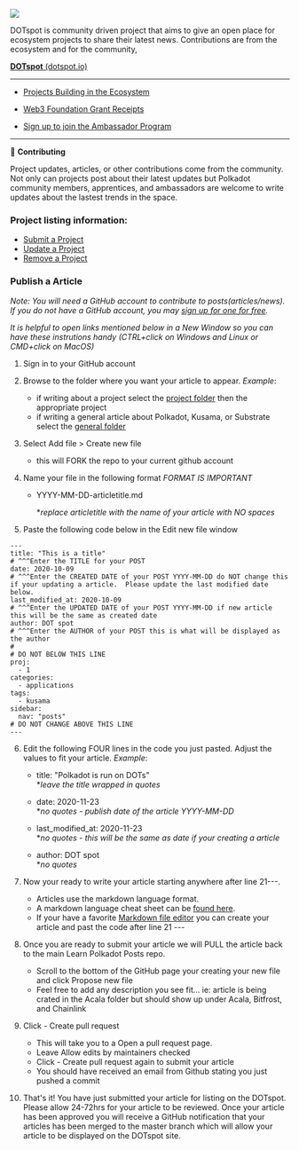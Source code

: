 ![](https://www.dotspot.io/assets/images/dotspot_learnlogo3.png)

DOTspot is community driven project that aims to give an open place for ecosystem projects to share their latest news. Contributions are from the ecosystem and for the community,

**<a href="https://www.dotspot.io" target="_blank">DOTspot** (dotspot.io)</a>

---

- <a href="https://www.dotspot.io/projects/" target="_blank">Projects Building in the Ecosystem</a>

- <a href="https://www.dotspot.io/web3grants/" target="_blank">Web3 Foundation Grant Receipts</a>

- <a href="https://share.hsforms.com/1LtBuOi1bSs-p8XGXC_hoyw4752a" target="_blank">Sign up to join the Ambassador Program</a>

---

👷 **Contributing**

Project updates, articles, or other contributions come from the community. Not only can projects post about their latest updates but Polkadot community members, apprentices, and ambassadors are welcome to write updates about the lastest trends in the space. 

### Project listing information:

- <a href="https://www.dotspot.io/listing/submit/" target="_blank">Submit a Project</a>
- <a href="https://www.dotspot.io/listing/update/" target="_blank">Update a Project</a>
- <a href="https://www.dotspot.io/listing/remove/" target="_blank">Remove a Project</a>

### Publish a Article 

_Note: You will need a GitHub account to contribute to posts(articles/news). If you do not have a GitHub account, you may <a href="https://github.com/join" target="_blank">sign up for one for free</a>._

_It is helpful to open links mentioned below in a New Window so you can have these instrutions handy (CTRL+click on Windows and Linux or CMD+click on MacOS)_

1. Sign in to your GitHub account

2. Browse to the folder where you want your article to appear.  *Example*:

   - if writing about a project select the <a href="https://github.com/LearnPolkadot/DOTspot_posts/blob/master/projects" target="_blank">project folder</a> then the appropriate project
   - if writing a general article about Polkadot, Kusama, or Substrate select the <a href="https://github.com/LearnPolkadot/DOTspot_posts/blob/master/general" target="_blank">general folder</a>

3. Select Add file > Create new file

   - this will FORK the repo to your current github account

4. Name your file in the following format *FORMAT IS IMPORTANT*

   - YYYY-MM-DD-articletitle.md

     **replace articletitle with the name of your article with NO spaces*

5. Paste the following code below in the Edit new file window

```
---
title: "This is a title"
# ^^^Enter the TITLE for your POST 
date: 2020-10-09
# ^^^Enter the CREATED DATE of your POST YYYY-MM-DD do NOT change this if your updating a article.  Please update the last modified date below.
last_modified_at: 2020-10-09
# ^^^Enter the UPDATED DATE of your POST YYYY-MM-DD if new article this will be the same as created date 
author: DOT spot
# ^^^Enter the AUTHOR of your POST this is what will be displayed as the author 
#
# DO NOT BELOW THIS LINE
proj: 
  - 1
categories:
  - applications
tags:
  - kusama
sidebar:
  nav: "posts"
# DO NOT CHANGE ABOVE THIS LINE
---
```

6. Edit the following FOUR lines in the code you just pasted.  Adjust the values to fit your article.  *Example*:
   - title: "Polkadot is run on DOTs" <br />
     **leave the title wrapped in quotes*
     
   - date: 2020-11-23 <br />
     **no quotes - publish date of the article YYYY-MM-DD*
     
   - last_modified_at: 2020-11-23 <br />
     **no quotes - this will be the same as date if your creating a article*

   - author: DOT spot <br />
     **no quotes*

7. Now your ready to write your article starting anywhere after line 21---.  

   - Articles use the markdown language format. 
   - A markdown language cheat sheet can be [found here](https://www.markdownguide.org/cheat-sheet/).  
   - If your have a favorite [Markdown file editor](https://typora.io/) you can create your article and past the code after line 21 ---
8. Once you are ready to submit your article we will PULL the article back to the main Learn Polkadot Posts repo. 
   - Scroll to the bottom of the GitHub page your creating your new file and click Propose new file
   - Feel free to add any description you see fit... ie: article is being crated in the Acala folder but should show up under Acala, Bitfrost, and Chainlink
9. Click - Create pull request
   - This will take you to a Open a pull request page. 
   - Leave Allow edits by maintainers checked
   - Click - Create pull request again to submit your article
   - You should have received an email from Github stating you just pushed a commit
10. That's it! You have just submitted your article for listing on the DOTspot.  Please allow 24-72hrs for your article to be reviewed.  Once your article has been approved you will receive a GitHub notification that your articles has been merged to the master branch which will allow your article to be displayed on the DOTspot site.
